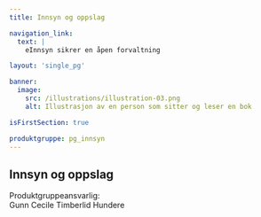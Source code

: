 ```yaml
---
title: Innsyn og oppslag

navigation_link:
  text: |
    eInnsyn sikrer en åpen forvaltning

layout: 'single_pg'

banner:
  image:
    src: /illustrations/illustration-03.png
    alt: Illustrasjon av en person som sitter og leser en bok

isFirstSection: true

produktgruppe: pg_innsyn
---
```


## Innsyn og oppslag

Produktgruppeansvarlig:  
Gunn Cecile Timberlid Hundere


